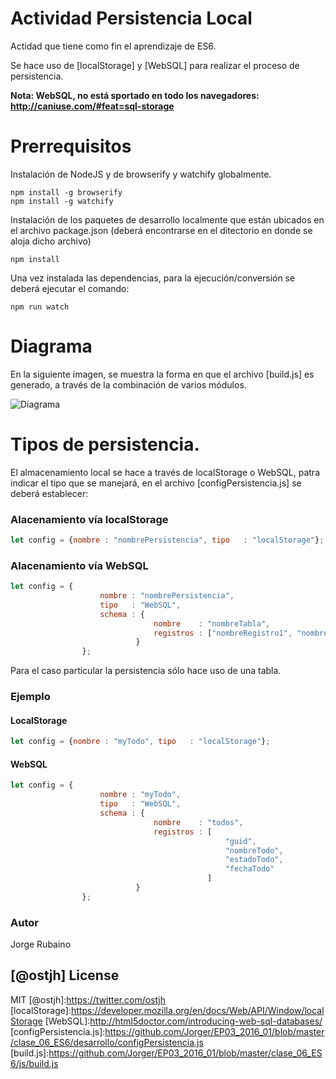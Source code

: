 # Actividad Persistencia Local

Actidad que tiene como fin el aprendizaje de ES6.

Se hace uso de [localStorage] y [WebSQL] para realizar el proceso de persistencia.

**Nota: WebSQL, no está sportado en todo los navegadores: http://caniuse.com/#feat=sql-storage**

# Prerrequisitos

Instalación de NodeJS y de browserify y watchify globalmente.

```
npm install -g browserify
npm install -g watchify
```

Instalación de los paquetes de desarrollo localmente que están ubicados en el archivo package.json (deberá encontrarse en el ditectorio en donde se aloja dicho archivo)

```
npm install
```

Una vez instalada las dependencias, para la ejecución/conversión se deberá ejecutar el comando:

```
npm run watch
```

# Diagrama

En la siguiente imagen, se muestra la forma en que el archivo [build.js] es generado, a través de la combinación de varios módulos.

![Diagrama](https://docs.google.com/drawings/d/1z2291sY6aUNXOIlIMrwrv4XM6-zy0NHKFzqs9qd9fR4/pub?w=480&h=360)

# Tipos de persistencia.

El almacenamiento local se hace a través de localStorage o WebSQL, patra indicar el tipo que se manejará, en el archivo [configPersistencia.js] se deberá establecer:

### Alacenamiento vía localStorage

```javascript
let config = {nombre : "nombrePersistencia", tipo   : "localStorage"};
```

### Alacenamiento vía WebSQL

```javascript
let config = {
                    nombre : "nombrePersistencia",
                    tipo   : "WebSQL",
                    schema : {
                                nombre    : "nombreTabla",
                                registros : ["nombreRegistro1", "nombreRegistro2", "nombreRegistroN"]
                            }
                };
```

Para el caso particular la persistencia sólo hace uso de una tabla.

### Ejemplo

#### LocalStorage

```javascript
let config = {nombre : "myTodo", tipo   : "localStorage"};
```

#### WebSQL

```javascript
let config = {
                    nombre : "myTodo",
                    tipo   : "WebSQL",
                    schema : {
                                nombre    : "todos",
                                registros : [
                                                "guid", 
                                                "nombreTodo", 
                                                "estadoTodo", 
                                                "fechaTodo"
                                            ]
                            }
                };
```
### Autor
Jorge Rubaino

[@ostjh]
License
----
MIT
[@ostjh]:https://twitter.com/ostjh
[localStorage]:https://developer.mozilla.org/en/docs/Web/API/Window/localStorage
[WebSQL]:http://html5doctor.com/introducing-web-sql-databases/
[configPersistencia.js]:https://github.com/Jorger/EP03_2016_01/blob/master/clase_06_ES6/desarrollo/configPersistencia.js
[build.js]:https://github.com/Jorger/EP03_2016_01/blob/master/clase_06_ES6/js/build.js
